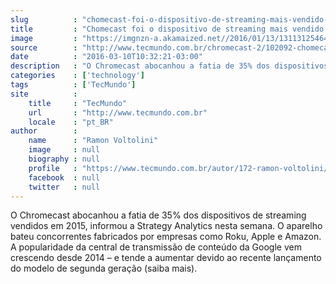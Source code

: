 ```yaml
---
slug          : "chomecast-foi-o-dispositivo-de-streaming-mais-vendido-de-2015"
title         : "Chomecast foi o dispositivo de streaming mais vendido de 2015"
image         : "https://imgnzn-a.akamaized.net//2016/01/13/13113125464124-t1200x480.jpg"
source        : "http://www.tecmundo.com.br/chromecast-2/102092-chomecast-dispositivo-streaming-vendido-2015-diz-estudo.htm"
date          : "2016-03-10T10:32:21-03:00"
description   : "O Chromecast abocanhou a fatia de 35% dos dispositivos de streaming vendidos em 2015, informou a Strategy Analytics nesta semana. O aparelho bateu concorrentes fabricados por empresas como Roku, Apple e Amazon. A popularidade da central de transmissão de conteúdo da Google vem crescendo desde 2014 – e tende a aumentar devido ao recente lançamento do modelo de segunda geração (saiba mais)."
categories    : ['technology']
tags          : ['TecMundo']
site          :
    title     : "TecMundo"
    url       : "http://www.tecmundo.com.br"
    locale    : "pt_BR"
author        :
    name      : "Ramon Voltolini"
    image     : null
    biography : null
    profile   : "https://www.tecmundo.com.br/autor/172-ramon-voltolini/"
    facebook  : null
    twitter   : null
---
```


O Chromecast abocanhou a fatia de 35% dos dispositivos de streaming vendidos em 2015, informou a Strategy Analytics nesta semana. O aparelho bateu concorrentes fabricados por empresas como Roku, Apple e Amazon. A popularidade da central de transmissão de conteúdo da Google vem crescendo desde 2014 – e tende a aumentar devido ao recente lançamento do modelo de segunda geração (saiba mais).
